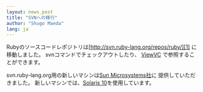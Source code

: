 ```yaml
---
layout: news_post
title: "SVNへの移行"
author: "Shugo Maeda"
lang: ja
---
```


Rubyのソースコードレポジトリは[http://svn.ruby-lang.org/repos/ruby/][1] に移動しました。
svnコマンドでチェックアウトしたり、 [ViewVC][2] で参照することができます。

svn.ruby-lang.org用の新しいマシンは[Sun Microsystems社][3]に 提供していただきました。
新しいマシンでは、[Solaris 10][4]を使用しています。



[1]: http://svn.ruby-lang.org/repos/ruby/
[2]: http://svn.ruby-lang.org/cgi-bin/viewvc.cgi?root=ruby
[3]: http://www.sun.com
[4]: http://jp.sun.com/products/software/solaris/
